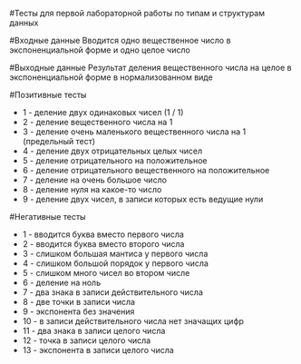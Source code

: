 #Тесты для первой лабораторной работы по типам и структурам данных

#Входные данные 
Вводится одно вещественное число в экспоненциальной форме и одно целое число 

#Выходные данные
Результат деления вещественного числа на целое в экспоненциальной форме в нормализованном виде

#Позитивные тесты
- 1 - деление двух одинаковых чисел (1 / 1)
- 2 - деление вещественного числа на 1
- 3 - деление очень маленького вещественного числа на 1 (предельный тест)
- 4 - деление двух отрицательных целых чисел
- 5 - деление отрицательного на положительное
- 6 - деление отрицательного вещественного на положительное
- 7 - деление на очень большое число
- 8 - деление нуля на какое-то число
- 9 - деление двух чисел, в записи которых есть ведущие нули

#Негативные тесты
- 1 - вводится буква вместо первого числа
- 2 - вводится буква вместо второго числа
- 3 - слишком большая мантиса у первого числа
- 4 - слишком большой порядок у первого числа
- 5 - слишком много чисел во втором числе
- 6 - деление на ноль
- 7 - два знака в записи действительного числа
- 8 - две точки в записи числа
- 9 - экспонента без значения
- 10 - в записи действительного числа нет значащих цифр
- 11 - два знака в записи целого числа
- 12 - точка в записи целого числа
- 13 - экспонента в записи целого числа